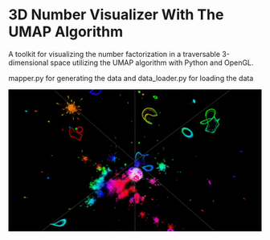 # 3D Number Visualizer With The UMAP Algorithm
A toolkit for visualizing the number factorization in a traversable 3-dimensional space utilizing the UMAP algorithm with Python and OpenGL.

mapper.py for generating the data
and data_loader.py for loading the data

![umap_renderer](/screenshot/0.jpg)